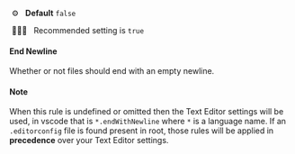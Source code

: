 &nbsp;⚙️&nbsp;&nbsp;&nbsp;**Default** `false`

&nbsp;💁🏽‍♀️&nbsp;&nbsp;&nbsp;Recommended setting is `true`

#### End Newline

Whether or not files should end with an empty newline.

#### Note

When this rule is undefined or omitted then the Text Editor settings will be used, in vscode that is `*.endWithNewline` where `*` is a language name.  If an `.editorconfig` file is found present in root, those rules will be applied in **precedence** over your Text Editor settings.
